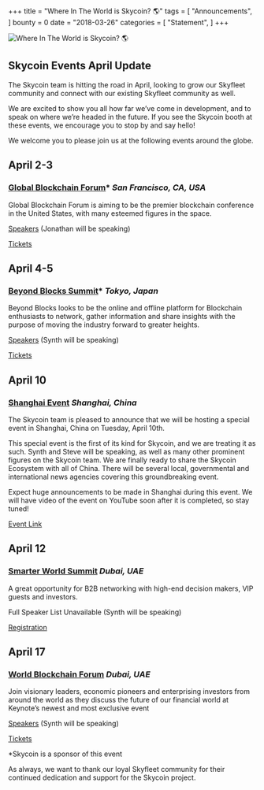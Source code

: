 +++
title = "Where In The World is Skycoin? 🌎"
tags = [ "Announcements", ]
bounty = 0
date = "2018-03-26"
categories = [ "Statement", ]
+++

![Where In The World is Skycoin? 🌎](https://raw.githubusercontent.com/skycoin/blog/master/content/img/where-in-the-world-is-skycoin.png)
## **Skycoin Events April Update**


  

The Skycoin team is hitting the road in April, looking to grow our Skyfleet community and connect with our existing Skyfleet community as well. 

  

We are excited to show you all how far we’ve come in development, and to speak on where we’re headed in the future. If you see the Skycoin booth at these events, we encourage you to stop by and say hello!

  

We welcome you to please join us at the following events around the globe.

  

## **April 2-3**

### [Global Blockchain Forum](https://www.gbforum.co/)* *San Francisco, CA, USA*

Global Blockchain Forum is aiming to be the premier blockchain conference in the United States, with many esteemed figures in the space.

[Speakers](https://www.gbforum.co/#speakers) (Jonathan will be speaking)

[Tickets](https://www.eventbrite.com/e/global-blockchain-forum-tickets-43409321449)

## **April 4-5**

### [Beyond Blocks Summit](https://beyondblocks.com/)* *Tokyo, Japan*

Beyond Blocks looks to be the online and offline platform for Blockchain enthusiasts to network, gather information and share insights with the purpose of moving the industry forward to greater heights.

[Speakers](https://medium.com/beyond-blocks/introducing-the-speakers-more-to-come-30027fb2e73a) (Synth will be speaking)

[Tickets](https://www.eventbrite.co.uk/e/beyond-blocks-summit-tokyo-tickets-41815694869)

## **April 10**

### [Shanghai Event](https://www.skycoin.net/blog/statement/shanghai-event-announcement/) *Shanghai, China*

The Skycoin team is pleased to announce that we will be hosting a special event in Shanghai, China on Tuesday, April 10th.

This special event is the first of its kind for Skycoin, and we are treating it as such. Synth and Steve will be speaking, as well as many other prominent figures on the Skycoin team. We are finally ready to share the Skycoin Ecosystem with all of China. There will be several local, governmental and international news agencies covering this groundbreaking event.

Expect huge announcements to be made in Shanghai during this event. We will have video of the event on YouTube soon after it is completed, so stay tuned!

[Event Link](https://i.eqxiu.com/s/bEVyHN6D?eqrcode=1&share_level=2&from_user=5665b4c4-5685-4ccd-9088-3424c61a9a54&from_id=2a6645bd-801a-4d20-bce9-663b407226e6&share_time=1522125788247&from=groupmessage&isappinstalled=0)

## **April 12**

### [Smarter World Summit](http://aspiresummits.com/smarterworld.html) *Dubai, UAE*

A great opportunity for B2B networking with high-end decision makers, VIP guests and investors.

  

Full Speaker List Unavailable (Synth will be speaking) 

[Registration](http://aspiresummits.com/register.html)

## **April 17**

### [World Blockchain Forum](https://dubai.keynote.ae) *Dubai, UAE*

Join visionary leaders, economic pioneers and enterprising investors from around the world as they discuss the future of our financial world at Keynote’s newest and most exclusive event

[Speakers](https://dubai.keynote.ae/speakers/) (Synth will be speaking)

[Tickets](https://dubai.keynote.ae/tickets/)

  
*Skycoin is a sponsor of this event

As always, we want to thank our loyal Skyfleet community for their continued dedication and support for the Skycoin project.
